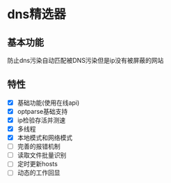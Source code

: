 # dns精选器
## 基本功能
防止dns污染自动匹配被DNS污染但是ip没有被屏蔽的网站
## 特性
- [x]  基础功能(使用在线api)
- [x]  optparse基础支持
- [x]  ip检验存活并测速
- [x]  多线程 
- [x]  本地模式和网络模式
- [ ]  完善的报错机制
- [ ]  读取文件批量识别
- [ ]  定时更新hosts
- [ ]  动态的工作回显